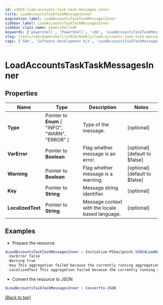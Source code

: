 ```yaml
---
id: v2024-load-accounts-task-task-messages-inner
title: LoadAccountsTaskTaskMessagesInner
pagination_label: LoadAccountsTaskTaskMessagesInner
sidebar_label: LoadAccountsTaskTaskMessagesInner
sidebar_class_name: powershellsdk
keywords: ['powershell', 'PowerShell', 'sdk', 'LoadAccountsTaskTaskMessagesInner', 'V2024LoadAccountsTaskTaskMessagesInner'] 
slug: /tools/sdk/powershell/v2024/models/load-accounts-task-task-messages-inner
tags: ['SDK', 'Software Development Kit', 'LoadAccountsTaskTaskMessagesInner', 'V2024LoadAccountsTaskTaskMessagesInner']
---
```



# LoadAccountsTaskTaskMessagesInner

## Properties

Name | Type | Description | Notes
------------ | ------------- | ------------- | -------------
**Type** |  Pointer to  **Enum** [  "INFO",    "WARN",    "ERROR" ] | Type of the message. | [optional] 
**VarError** |  Pointer to **Boolean** | Flag whether message is an error. | [optional] [default to $false]
**Warning** |  Pointer to **Boolean** | Flag whether message is a warning. | [optional] [default to $false]
**Key** |  Pointer to **String** | Message string identifier. | [optional] 
**LocalizedText** |  Pointer to **String** | Message context with the locale based language. | [optional] 

## Examples

- Prepare the resource
```powershell
$LoadAccountsTaskTaskMessagesInner = Initialize-PSSailpoint.V2024LoadAccountsTaskTaskMessagesInner  -Type WARN `
 -VarError false `
 -Warning true `
 -Key This aggregation failed because the currently running aggregation must complete before the next one can start. `
 -LocalizedText This aggregation failed because the currently running aggregation must complete before the next one can start.
```

- Convert the resource to JSON
```powershell
$LoadAccountsTaskTaskMessagesInner | ConvertTo-JSON
```


[[Back to top]](#) 

